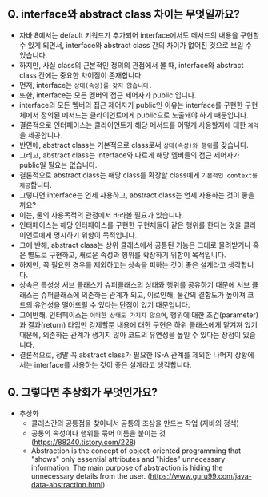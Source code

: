 ## Q. interface와 abstract class 차이는 무엇일까요?
* 자바 8에서는 default 키워드가 추가되어 interface에서도 메서드의 내용을 구현할 수 있게 되면서, interface와 abstract class 간의 차이가 없어진 것으로 보일 수 있습니다.
* 하지만, 사실 class의 근본적인 정의의 관점에서 볼 때, interface와 abstract class 간에는 중요한 차이점이 존재합니다.
* 먼저, interface는 `상태(속성)를 갖지 않습니다.`
* 또한, interface는 모든 멤버의 접근 제어자가 public 입니다.
* interface의 모든 멤버의 접근 제어자가 public인 이유는 interface를 구현한 구현체에서 정의된 메서드는 클라이언트에게 public으로 노출돼야 하기 때문입니다.
* 결론적으로 인터페이스는 클라이언트가 해당 메서드를 어떻게 사용할지에 대한 `계약`을 제공합니다.
* 반면에, abstract class는 기본적으로 class로써 `상태(속성)와 행위`를 갖습니다.
* 그리고, abstract class는 interface와 다르게 해당 멤버들의 접근 제어자가 public일 필요는 없습니다.  
* 결론적으로 abstract class는 해당 class를 확장할 class에게 `기본적인 context를 제공`합니다.
* 그렇다면 interface는 언제 사용하고, abstract class는 언제 사용하는 것이 좋을까요?
* 이는, 둘의 사용목적의 관점에서 바라볼 필요가 있습니다.
* 인터페이스는 해당 인터페이스를 구현한 구현체들이 같은 행위를 한다는 것을 클라이언트에게 명시하기 위함이 목적입니다.
* 그에 반해, abstract class는 상위 클래스에서 공통된 기능은 그대로 물려받거나 혹은 별도로 구현하고, 새로운 속성과 행위를 확장하기 위함이 목적입니다.
* 하지만, 꼭 필요한 경우를 제외하고는 상속을 피하는 것이 좋은 설계라고 생각합니다.
* 상속은 특성상 서브 클래스가 슈퍼클래스의 상태와 행위를 공유하기 때문에 서브 클래스는 슈퍼클래스에 의존하는 관계가 되고, 이로인해, 둘간의 결합도가 높아져 코드의 유연성을 떨어뜨릴 수 있다는 단점이 있기 때문입니다.
* 그에반해, 인터페이스는 `어떠한 상태도 가지지 않으며`, 행위에 대한 조건(parameter)과 결과(return) 타입만 강제할뿐 내용에 대한 구현은 하위 클래스에게 맡겨져 있기 때문에, 의존하는 관계가 생기지 않아 코드의 유연성을 높일 수 있다는 장점이 있습니다.
* 결론적으로, 정말 꼭 abstract class가 필요한 IS-A 관계를 제외한 나머지 상황에서는 interface를 사용하는 것이 좋은 설계라고 생각합니다.

## Q. 그렇다면 추상화가 무엇인가요?
* 추상화
  * 클래스간의 공통점을 찾아내서 공통의 조상을 만드는 작업 (자바의 정석)
  * 공통의 속성이나 행위를 묶어 이름을 붙이는 것 (https://88240.tistory.com/228)
  * Abstraction is the concept of object-oriented programming that "shows" only essential attributes and "hides" unnecessary information. The main purpose of abstraction is hiding the unnecessary details from the user. (https://www.guru99.com/java-data-abstraction.html)